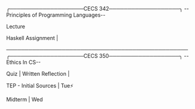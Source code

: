 ╭────────────────────CECS 342───────────────────╮
     --Principles of Programming Languages--

Lecture

Haskell Assignment | 











─────────────────────────────────────────────────
╭────────────────────CECS 350───────────────────╮
                 --Ethics In CS--

Quiz |
Written Reflection |

TEP - Initial Sources | Tue⚡

Midterm | Wed





